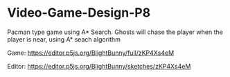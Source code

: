 # Video-Game-Design-P8
Pacman type game using A* Search. Ghosts will chase the player when the player is near, using A* seach algorithm 

Game:
https://editor.p5js.org/BlightBunny/full/zKP4Xs4eM

Editor:
https://editor.p5js.org/BlightBunny/sketches/zKP4Xs4eM
